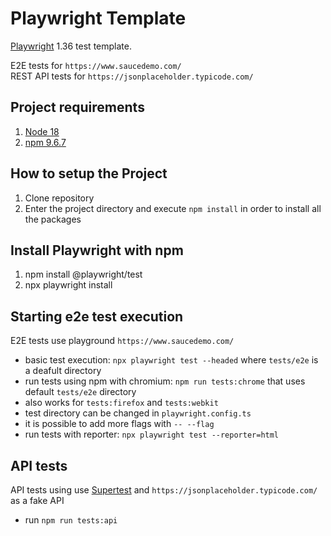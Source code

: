 # Playwright Template

[Playwright](https://playwright.dev/) 1.36 test template.

E2E tests for `https://www.saucedemo.com/`  
REST API tests for `https://jsonplaceholder.typicode.com/`

## Project requirements

1. [Node 18](https://nodejs.org/en/docs/)
2. [npm 9.6.7](https://www.npmjs.com/)

## How to setup the Project

1. Clone repository
2. Enter the project directory and execute `npm install` in order to install all the packages

## Install Playwright with npm

1. npm install @playwright/test
2. npx playwright install

## Starting e2e test execution

E2E tests use playground `https://www.saucedemo.com/`

- basic test execution: `npx playwright test --headed` where `tests/e2e` is a deafult directory
- run tests using npm with chromium: `npm run tests:chrome` that uses default `tests/e2e` directory
- also works for `tests:firefox` and `tests:webkit`
- test directory can be changed in `playwright.config.ts`
- it is possible to add more flags with `-- --flag`
- run tests with reporter: `npx playwright test --reporter=html`

## API tests

API tests using use [Supertest](https://www.npmjs.com/package/supertest) and `https://jsonplaceholder.typicode.com/` as a fake API

- run `npm run tests:api`
